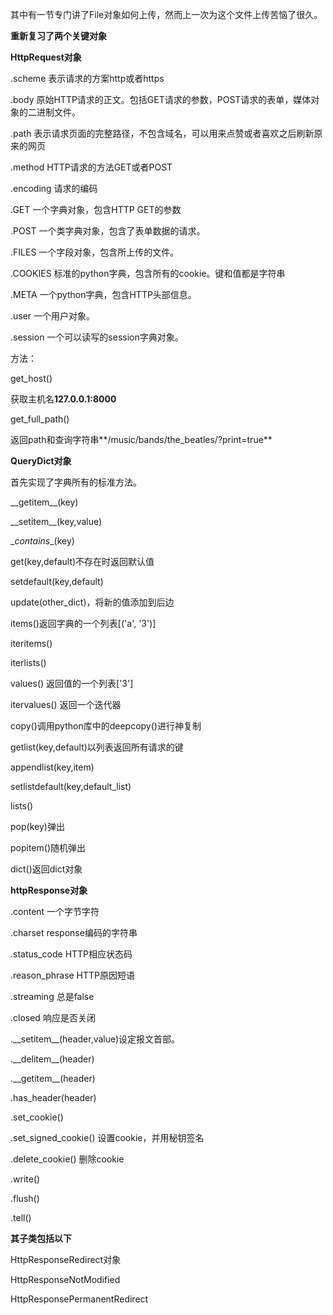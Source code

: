 其中有一节专门讲了File对象如何上传，然而上一次为这个文件上传苦恼了很久。

**重新复习了两个关键对象**

**HttpRequest对象**

.scheme 表示请求的方案http或者https

.body
原始HTTP请求的正文。包括GET请求的参数，POST请求的表单，媒体对象的二进制文件。

.path 表示请求页面的完整路径，不包含域名，可以用来点赞或者喜欢之后刷新原来的网页

.method HTTP请求的方法GET或者POST

.encoding 请求的编码

.GET 一个字典对象，包含HTTP GET的参数

.POST 一个类字典对象，包含了表单数据的请求。

.FILES 一个字段对象，包含所上传的文件。

.COOKIES 标准的python字典，包含所有的cookie。键和值都是字符串

.META 一个python字典，包含HTTP头部信息。

.user 一个用户对象。

.session 一个可以读写的session字典对象。

方法：

get\_host()

获取主机名**127.0.0.1:8000**

get_full\_path()

返回path和查询字符串**/music/bands/the_beatles/?print=true**

**QueryDict对象**

首先实现了字典所有的标准方法。

\_\_getitem\__(key)

\_\_setitem\__(key,value)

\__contains__(key)

get(key,default)不存在时返回默认值

setdefault(key,default)

update(other_dict)，将新的值添加到后边

items()返回字典的一个列表[('a', '3')]

iteritems()

iterlists()

values() 返回值的一个列表['3']

itervalues() 返回一个迭代器

copy()调用python库中的deepcopy()进行神复制

getlist(key,default)以列表返回所有请求的键

appendlist(key,item)

setlistdefault(key,default\_list)

lists()

pop(key)弹出

popitem()随机弹出

dict()返回dict对象

**httpResponse对象**

.content 一个字节字符

.charset response编码的字符串

.status_code HTTP相应状态码

.reason_phrase HTTP原因短语

.streaming 总是false

.closed 响应是否关闭

.\_\_setitem\__(header,value)设定报文首部。

.\_\_delitem\__(header)

.\_\_getitem\__(header)

.has\_header(header)

.set\_cookie()

.set_signed_cookie() 设置cookie，并用秘钥签名

.delete_cookie() 删除cookie

.write()

.flush()

.tell()

**其子类包括以下**

HttpResponseRedirect对象

HttpResponseNotModified

HttpResponsePermanentRedirect
